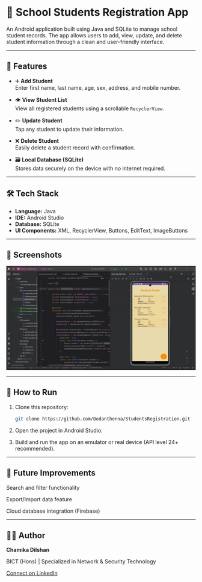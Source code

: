 # 🏫 School Students Registration App

An Android application built using Java and SQLite to manage school student records. The app allows users to add, view, update, and delete student information through a clean and user-friendly interface.

---

## 📱 Features

- ➕ **Add Student**  
  Enter first name, last name, age, sex, address, and mobile number.

- 👁️ **View Student List**  
  View all registered students using a scrollable `RecyclerView`.

- ✏️ **Update Student**  
  Tap any student to update their information.

- ❌ **Delete Student**  
  Easily delete a student record with confirmation.

- 🗃️ **Local Database (SQLite)**  
  Stores data securely on the device with no internet required.

---

## 🛠️ Tech Stack

- **Language:** Java  
- **IDE:** Android Studio  
- **Database:** SQLite  
- **UI Components:** XML, RecyclerView, Buttons, EditText, ImageButtons

---

## 📸 Screenshots

![Add Student Screen](screenshots/ss1.jpg)

---

## 🚀 How to Run

1. Clone this repository:
   ```bash
   git clone https://github.com/Dodanthenna/StudentsRegistration.git
   
2. Open the project in Android Studio.

3. Build and run the app on an emulator or real device (API level 24+ recommended).

---

## 📌 Future Improvements
Search and filter functionality

Export/Import data feature

Cloud database integration (Firebase)

---

## 👨‍💻 Author

**Chamika Dilshan**  

BICT (Hons) | Specialized in Network & Security Technology  

[Connect on LinkedIn](https://www.linkedin.com/in/chamika-dilshan-83a987264?lipi=urn%3Ali%3Apage%3Ad_flagship3_profile_view_base_contact_details%3BqBzT1g4PQEObzdHG8fIZVg%3D%3D)





